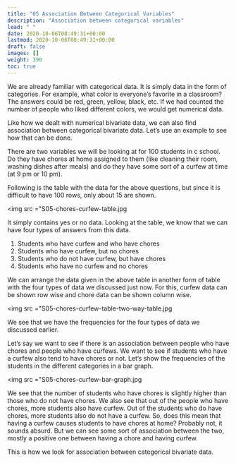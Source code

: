 ```yaml
---
title: "05 Association Between Categorical Variables"
description: "Association between categorical variables"
lead: " "
date: 2020-10-06T08:49:31+00:00
lastmod: 2020-10-06T08:49:31+00:00
draft: false
images: []
weight: 390
toc: true
---
```


We are already familiar with categorical data. It is simply data in the form of categories. For example,  what color is everyone’s favorite in a classroom? The answers could be red, green, yellow, black, etc. If we had counted the number of people who liked different colors, we would get numerical data. 

Like how we dealt with numerical bivariate data, we can also find association between categorical bivariate data. Let’s use an example to see how that can be done. 

There are two variables we will be looking at for 100 students in c school. Do they have chores at home assigned to them (like cleaning their room, washing dishes after meals) and do they have some sort of a curfew at time (at 9 pm or 10 pm). 


Following is the table with the data for the above questions, but since it is difficult to have 100 rows, only about 15 are shown. 

<img src ="S05-chores-curfew-table.jpg

It simply contains yes or no data. Looking at the table, we know that we can have four types of answers from this data. 
1. Students who have curfew and who have chores
2. Students who have curfew, but no chores
3. Students who do not have curfew, but have chores
4. Students who have no curfew and no chores

We can arrange the data given in the above table in another form of table with the four types of data we discussed just now. For this, curfew data can be shown row wise and chore data can be shown column wise. 

<img src ="S05-chores-curfew-table-two-way-table.jpg

We see that we have the frequencies for the four types of data we discussed earlier. 

Let’s say we want to see if there is an association between people who have chores and people who have curfews. We want to see if students who have a curfew also tend to have chores or not. Let’s show the frequencies of the students in the different categories in a bar graph. 

<img src ="S05-chores-curfew-bar-graph.jpg

We see that the number of students who have chores is slightly higher than those who do not have chores. We also see that out of the people who have chores, more students also have curfew. Out of the students who do have chores, more students also do not have a curfew. So, does this mean that having a curfew causes students to have chores at home? Probably not, it sounds absurd. But we can see some sort of association between the two, mostly a positive one between having a chore and having curfew.  

This is how we look for association between categorical bivariate data. 
